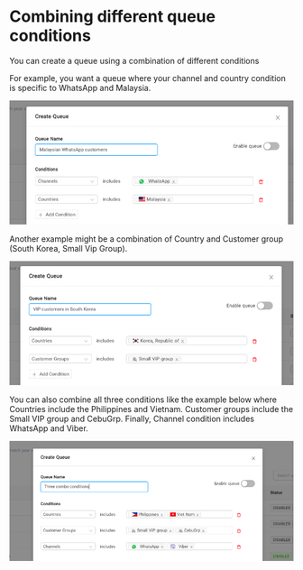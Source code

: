 # Combining different queue conditions

You can create a queue using a combination of different conditions

For example, you want a queue where your channel and country condition is specific to WhatsApp and Malaysia.

![782](../images/0b41d5e-Screenshot_2022-10-13_at_11.41.19_PM.png "Screenshot 2022-10-13 at 11.41.19 PM.png")

Another example might be a combination of Country and Customer group (South Korea, Small Vip Group).

![783](../images/70eef6e-Screenshot_2022-10-13_at_11.45.36_PM.png "Screenshot 2022-10-13 at 11.45.36 PM.png")

You can also combine all three conditions like the example below where Countries include the Philippines and Vietnam. Customer groups include the Small VIP group and CebuGrp. Finally, Channel condition includes WhatsApp and Viber.

![891](../images/98aaf41-Screenshot_2022-10-13_at_11.53.24_PM.png "Screenshot 2022-10-13 at 11.53.24 PM.png")

